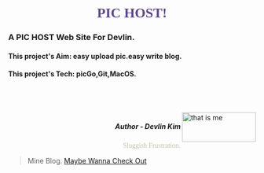 #  <font color="#5D478B" face="Comic Sans MS"><center>PIC HOST!</center></font>

###  A PIC HOST Web Site For Devlin.

#### This project's Aim: easy upload pic.easy write blog.

#### This project's Tech: picGo,Git,MacOS.

<br>
<br>
<br>

<img src="https://cdn.jsdelivr.net/gh/Devlin-k/PicRepository/pic/Handwrite-sign-2-noback.jpg" width="150" height="60" align="right" title="that is me"/>

#####  <p align="right"> Author - Devlin Kim   </p>

<p align="right"><font color="#C5C1AA" face="Comic Sans MS" >Sluggish Frustration.</font></p>

>Mine Blog. [Maybe Wanna Check Out][1]



[1]:https://www.devlinkim.tk
